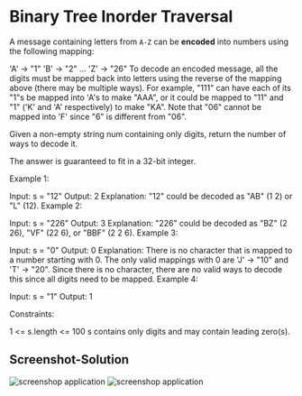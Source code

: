 # Binary Tree Inorder Traversal

A message containing letters from ```A-Z``` can be <b>encoded</b> into numbers using the following mapping:

'A' -> "1"
'B' -> "2"
...
'Z' -> "26"
To decode an encoded message, all the digits must be mapped back into letters using the reverse of the mapping above (there may be multiple ways). For example, "111" can have each of its "1"s be mapped into 'A's to make "AAA", or it could be mapped to "11" and "1" ('K' and 'A' respectively) to make "KA". Note that "06" cannot be mapped into 'F' since "6" is different from "06".

Given a non-empty string num containing only digits, return the number of ways to decode it.

The answer is guaranteed to fit in a 32-bit integer.

 

Example 1:

Input: s = "12"
Output: 2
Explanation: "12" could be decoded as "AB" (1 2) or "L" (12).
Example 2:

Input: s = "226"
Output: 3
Explanation: "226" could be decoded as "BZ" (2 26), "VF" (22 6), or "BBF" (2 2 6).
Example 3:

Input: s = "0"
Output: 0
Explanation: There is no character that is mapped to a number starting with 0. The only valid mappings with 0 are 'J' -> "10" and 'T' -> "20".
Since there is no character, there are no valid ways to decode this since all digits need to be mapped.
Example 4:

Input: s = "1"
Output: 1
 

Constraints:

1 <= s.length <= 100
s contains only digits and may contain leading zero(s).


Screenshot-Solution
---
![screenshop application](https://github.com/RefaelBeker7/C-Challenge-LeetCode/blob/main/Binary%20Tree%20Inorder%20Traversal/Screenshot2.png)
![screenshop application](https://github.com/RefaelBeker7/C-Challenge-LeetCode/blob/main/Binary%20Tree%20Inorder%20Traversal/Screenshot.png)

